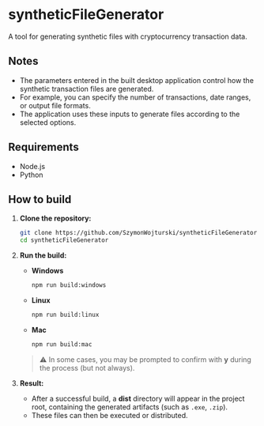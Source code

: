 # syntheticFileGenerator  

A tool for generating synthetic files with cryptocurrency transaction data.  

## Notes  

- The parameters entered in the built desktop application control how the synthetic transaction files are generated.  
- For example, you can specify the number of transactions, date ranges, or output file formats.  
- The application uses these inputs to generate files according to the selected options.  

## Requirements  

- Node.js  
- Python  

## How to build  

1. **Clone the repository:**  
   ```bash
   git clone https://github.com/SzymonWojturski/syntheticFileGenerator.git
   cd syntheticFileGenerator
   ```

2. **Run the build:**  
   - **Windows**  
     ```bash
     npm run build:windows
     ```
   - **Linux**  
     ```bash
     npm run build:linux
     ```
   - **Mac**  
     ```bash
     npm run build:mac
     ```

   > ⚠️ In some cases, you may be prompted to confirm with **y** during the process (but not always).  

3. **Result:**  
   - After a successful build, a **dist** directory will appear in the project root, containing the generated artifacts (such as `.exe`, `.zip`).  
   - These files can then be executed or distributed.  
